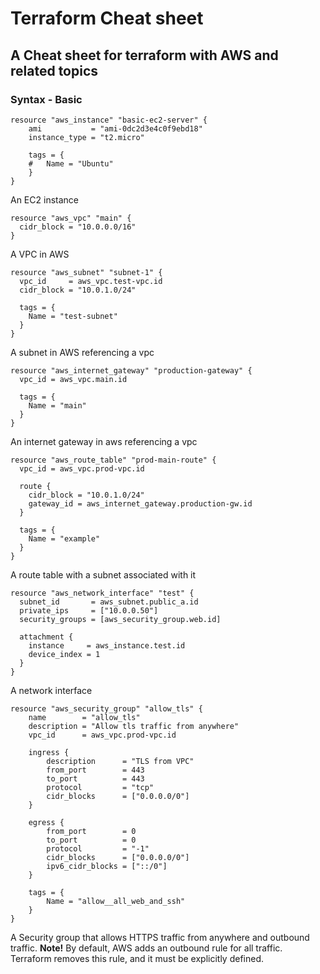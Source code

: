 # Terraform Cheat sheet
## A Cheat sheet for terraform with AWS and related topics

### Syntax - Basic
```hcl
resource "aws_instance" "basic-ec2-server" {
    ami           = "ami-0dc2d3e4c0f9ebd18"
    instance_type = "t2.micro"

    tags = {
    #   Name = "Ubuntu"
    }
}
```
An EC2 instance

```hcl
resource "aws_vpc" "main" {
  cidr_block = "10.0.0.0/16"
}
```
A VPC in AWS

```hcl
resource "aws_subnet" "subnet-1" {
  vpc_id     = aws_vpc.test-vpc.id
  cidr_block = "10.0.1.0/24"

  tags = {
    Name = "test-subnet"
  }
}
```
A subnet in AWS referencing a vpc

```hcl
resource "aws_internet_gateway" "production-gateway" {
  vpc_id = aws_vpc.main.id

  tags = {
    Name = "main"
  }
}
```
An internet gateway in aws referencing a vpc

```hcl
resource "aws_route_table" "prod-main-route" {
  vpc_id = aws_vpc.prod-vpc.id

  route {
    cidr_block = "10.0.1.0/24"
    gateway_id = aws_internet_gateway.production-gw.id
  }

  tags = {
    Name = "example"
  }
}
```
A route table with a subnet associated with it


```hcl
resource "aws_network_interface" "test" {
  subnet_id       = aws_subnet.public_a.id
  private_ips     = ["10.0.0.50"]
  security_groups = [aws_security_group.web.id]

  attachment {
    instance     = aws_instance.test.id
    device_index = 1
  }
}
```
A network interface

```hcl
resource "aws_security_group" "allow_tls" {
    name        = "allow_tls"
    description = "Allow tls traffic from anywhere"
    vpc_id      = aws_vpc.prod-vpc.id

    ingress {
        description      = "TLS from VPC"
        from_port        = 443
        to_port          = 443
        protocol         = "tcp"
        cidr_blocks      = ["0.0.0.0/0"]
    }

    egress {
        from_port        = 0
        to_port          = 0
        protocol         = "-1"
        cidr_blocks      = ["0.0.0.0/0"]
        ipv6_cidr_blocks = ["::/0"]
    }

    tags = {
        Name = "allow__all_web_and_ssh"
    }
}
```
A Security group that allows HTTPS traffic from anywhere and outbound traffic.
**Note!** By default, AWS adds an outbound rule for all traffic. Terraform removes this rule, and it must be explicitly defined.